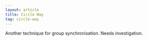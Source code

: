 ```yaml
---
layout: article
title: Circle Way
tag: circle-way
---
```

Another technique for group synchronisation. Needs investigation.